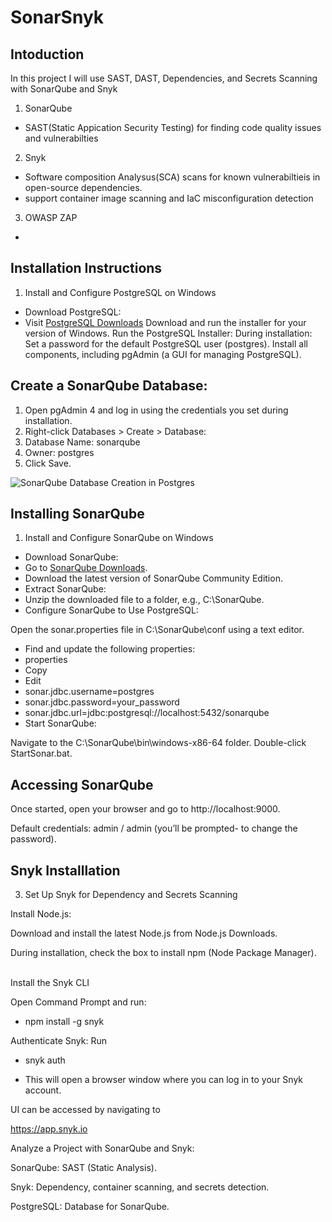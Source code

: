 # SonarSnyk
## Intoduction

In this project I will use SAST, DAST, Dependencies, and Secrets Scanning with SonarQube and Snyk

1. SonarQube
- SAST(Static Appication Security Testing) for finding code quality issues and vulnerabilties
2. Snyk
- Software composition Analysus(SCA) scans for known vulnerabiltieis in open-source dependencies.
- support container image scanning and IaC misconfiguration detection
3. OWASP ZAP
- 


## Installation Instructions

1. Install and Configure PostgreSQL on Windows
- Download PostgreSQL:
- Visit [PostgreSQL Downloads](https://www.postgresql.org/download/windows/)
Download and run the installer for your version of Windows.
Run the PostgreSQL Installer:
During installation:
Set a password for the default PostgreSQL user (postgres).
Install all components, including pgAdmin (a GUI for managing PostgreSQL).



## Create a SonarQube Database:
1. Open pgAdmin 4  and log in using the credentials you set during installation.
2. Right-click Databases > Create > Database:
3. Database Name: sonarqube
4. Owner: postgres
5. Click Save.
   
![SonarQube Database Creation in Postgres](https://github.com/khadijahW/Flash028/blob/fba56ac966190cdc109bc5b0b98c0e395079fb62/SonarSnyk/databasecreation.png)


## Installing SonarQube
1. Install and Configure SonarQube on Windows
- Download SonarQube:
- Go to [SonarQube Downloads](https://www.sonarsource.com/products/sonarqube/downloads/).
- Download the latest version of SonarQube Community Edition.
- Extract SonarQube:
- Unzip the downloaded file to a folder, e.g., C:\SonarQube.
- Configure SonarQube to Use PostgreSQL:


Open the sonar.properties file in C:\SonarQube\conf using a text editor.
- Find and update the following properties:
- properties
- Copy
- Edit
- sonar.jdbc.username=postgres
- sonar.jdbc.password=your_password
- sonar.jdbc.url=jdbc:postgresql://localhost:5432/sonarqube
- Start SonarQube:

Navigate to the C:\SonarQube\bin\windows-x86-64 folder.
Double-click StartSonar.bat.

## Accessing SonarQube
Once started, open your browser and go to http://localhost:9000.

Default credentials: admin / admin (you’ll be prompted- to change the password).


## Snyk Installlation
3. Set Up Snyk for Dependency and Secrets Scanning
   
Install Node.js:

Download and install the latest Node.js from Node.js Downloads.

During installation, check the box to install npm (Node Package Manager).
<br/></br>



Install the Snyk CLI

Open Command Prompt and run:
-  npm install -g snyk 

Authenticate Snyk:
Run
- snyk auth
  
- This will open a browser window where you can log in to your Snyk account.

UI can be accessed by navigating to

https://app.snyk.io
  



Analyze a Project with SonarQube and Snyk:

   
SonarQube: SAST (Static Analysis).

Snyk: Dependency, container scanning, and secrets detection.

PostgreSQL: Database for SonarQube.
